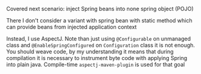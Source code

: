 Covered next scenario: inject Spring beans into none spring object (POJO)

There I don't consider a variant with spring bean with static method which can provide beans from injected application context

Instead, I use AspectJ. 
Note than just using `@Configurable` on unmanaged class and `@EnableSpringConfigured` on `Configuration` class it is not enough.
You should weave code, by my understanding it means that during compilation it is necessary to instrument byte code with applying Spring into plain java.
Compile-time `aspectj-maven-plugin` is used for that goal 
